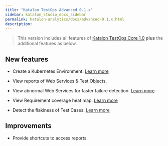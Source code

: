 ```yaml
---
title: "Katalon TestOps Advanced 0.1.x" 
sidebar: katalon_studio_docs_sidebar
permalink: katalon-analytics/docs/advanced-0.1.x.html 
description:
---
```

> This version includes all features of [Katalon TestOps Core 1.0](/katalon-analytics/docs/core-1.0.html) **plus** the additional features as below.

## New features

- Create a Kubernetes Environment. [Learn more](https://docs.katalon.com/katalon-analytics/docs/aws-eks.html)

- View reports of Web Services & Test Objects.

- View abnormal Web Services for faster failure detection. [Learn more](https://docs.katalon.com/katalon-analytics/docs/view-abnormal-web-services.html)

- View Requirement coverage heat map. [Learn more](https://docs.katalon.com/katalon-analytics/docs/requirement-coverage.html)

- Detect the flakiness of Test Cases. [Learn more](https://docs.katalon.com/katalon-analytics/docs/view-test-cases.html#active-test-cases)

## Improvements

- Provide shortcuts to access reports. 